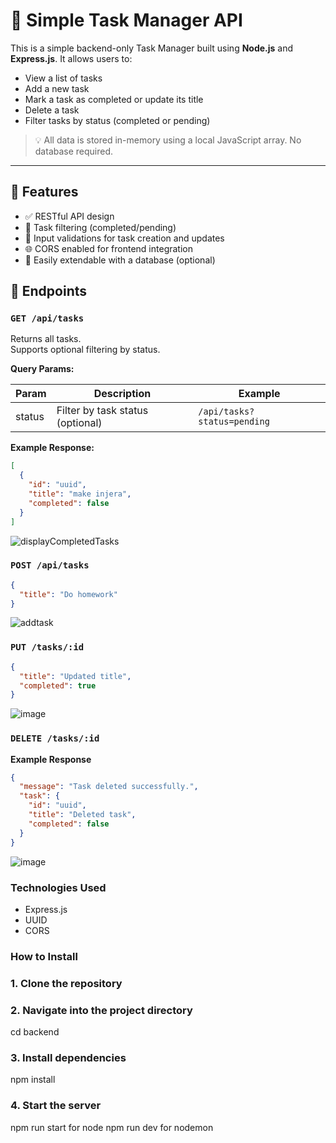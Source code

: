# 🧠 Simple Task Manager API

This is a simple backend-only Task Manager built using **Node.js** and **Express.js**. It allows users to:

- View a list of tasks
- Add a new task
- Mark a task as completed or update its title
- Delete a task
- Filter tasks by status (completed or pending)

> 💡 All data is stored in-memory using a local JavaScript array. No database required.

---

## 🚀 Features

- ✅ RESTful API design
- 🔄 Task filtering (completed/pending)
- 🧾 Input validations for task creation and updates
- 🌐 CORS enabled for frontend integration
- 🔧 Easily extendable with a database (optional)

## 🧩 Endpoints

### `GET /api/tasks`

Returns all tasks.  
Supports optional filtering by status.

**Query Params:**

| Param   | Description                         | Example                |
|---------|-------------------------------------|------------------------|
| status  | Filter by task status (optional)    | `/api/tasks?status=pending` |

**Example Response:**

```json
[
  {
    "id": "uuid",
    "title": "make injera",
    "completed": false
  }
]

```

![displayCompletedTasks](https://github.com/user-attachments/assets/899f763b-6bff-4f90-8261-6bcc73eff54e)

### `POST /api/tasks`

```json
{
  "title": "Do homework"
}
```
![addtask](https://github.com/user-attachments/assets/1ed1c7a9-c749-42c6-8695-fdc337a3c9d6)


### `PUT /tasks/:id`

```json
{
  "title": "Updated title",
  "completed": true
}
```
![image](https://github.com/user-attachments/assets/fcc4a7c7-198c-47a8-9c55-166123e4744f)


### `DELETE /tasks/:id`

**Example Response**
```json
{
  "message": "Task deleted successfully.",
  "task": {
    "id": "uuid",
    "title": "Deleted task",
    "completed": false
  }
}
```
![image](https://github.com/user-attachments/assets/544d36af-ec18-405b-90cd-b4f3259cfadb)


### Technologies Used
  - Express.js
  - UUID
  - CORS

### How to Install

### 1. Clone the repository

### 2. Navigate into the project directory
cd backend

### 3. Install dependencies
npm install

### 4. Start the server
npm run start for node 
npm run dev for nodemon
